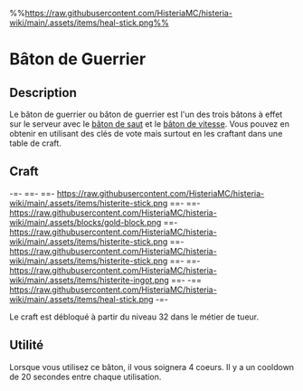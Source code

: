 %%https://raw.githubusercontent.com/HisteriaMC/histeria-wiki/main/.assets/items/heal-stick.png%%

# Bâton de Guerrier

## Description
Le bâton de guerrier ou bâton de guerrier est l'un des trois bâtons à effet sur le serveur avec le [bâton de saut](https://histeria.fr/wiki/items/jump-stick) et le [bâton de vitesse](https://histeria.fr/wiki/items/speed-stick). Vous pouvez en obtenir en utilisant des clés de vote mais surtout en les craftant dans une table de craft.

## Craft
-=-
==- 
==- https://raw.githubusercontent.com/HisteriaMC/histeria-wiki/main/.assets/items/histerite-stick.png
==- 
==- https://raw.githubusercontent.com/HisteriaMC/histeria-wiki/main/.assets/blocks/gold-block.png
==- https://raw.githubusercontent.com/HisteriaMC/histeria-wiki/main/.assets/items/histerite-stick.png
==- https://raw.githubusercontent.com/HisteriaMC/histeria-wiki/main/.assets/items/histerite-stick.png
==- 
==- https://raw.githubusercontent.com/HisteriaMC/histeria-wiki/main/.assets/items/histerite-ingot.png
==- 
-== https://raw.githubusercontent.com/HisteriaMC/histeria-wiki/main/.assets/items/heal-stick.png
-=-

Le craft est débloqué à partir du niveau 32 dans le métier de tueur.

## Utilité
Lorsque vous utilisez ce bâton, il vous soignera 4 coeurs. Il y a un cooldown de 20 secondes entre chaque utilisation.